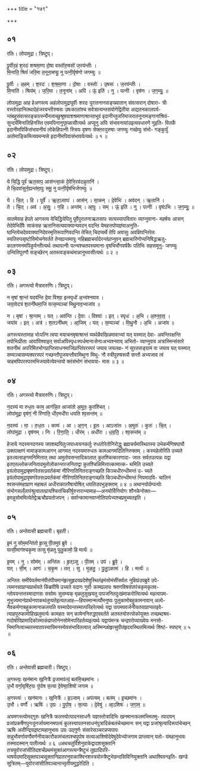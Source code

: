 +++
title = "१७९"

+++


## ०१
रतिः। लोपामुद्रा। त्रिष्टुप्।

पू॒र्वीर॒हं श॒रदः॑ शश्रमा॒णा दो॒षा वस्तो॑रु॒षसो॑ ज॒रय॑न्तीः ।  
मि॒नाति॒ श्रियं॑ जरि॒मा त॒नूना॒मप्यू॒ नु पत्नी॒र्वृष॑णो जगम्युः ॥

पू॒र्वीः । अ॒हम् । श॒रदः॑ । श॒श्र॒मा॒णा । दो॒षाः । वस्तोः॑ । उ॒षसः॑ । ज॒रय॑न्तीः ।  
मि॒नाति॑ । श्रिय॑म् । ज॒रि॒मा । त॒नूना॑म् । अपि॑ । ऊं॒ इति॑ । नु । पत्नीः॑ । वृष॑णः । ज॒ग॒म्युः॒ ॥

लोपामुद्रा आह हेअगस्त्य अहंलोपामुद्रापूर्वीः शरदः पुरातनानसङ्ख्यातान् संवत्सरान् दोषारा- त्रीः वस्तोरहानितथादेहंजरयन्तीरुषसः उषःकालांश्च सर्वत्रात्यन्तसंयोगेद्वितीया अद्यतनकालपर्य- न्तंबहुसंवत्सरङ्कार्त्स्न्येनत्वच्छुश्रूषयाशश्रमाणाश्रान्ताभूवं इदानीन्तुजरिमाजरातनूनामङ्गानांश्रियं- सुन्दर्यंमिनातिहिनस्ति एवमपिनानुगृह्ळासीत्यर्थः अप्यूनु अपिः संभावनायांउइत्यवधारणे नुइति- वितर्के इदानीमपिकिंसंभावनीयं लोकेहिपत्नीः स्त्रियः वृषणः सेक्तरःपुरुषाः जगम्युः गच्छेयुः संभो- गङ्कुर्युं अतोमाङ्किमित्यवमन्यसे इदानीमपिवासंभावयेत्यर्थः ॥ १ ॥

## ०२
रतिः। लोपामुद्रा। त्रिष्टुप्।

ये चि॒द्धि पूर्व॑ ऋत॒साप॒ आस॑न्त्सा॒कं दे॒वेभि॒रव॑दन्नृ॒तानि॑ ।  
ते चि॒दवा॑सुर्न॒ह्यन्त॑मा॒पुः समू॒ नु पत्नी॒र्वृष॑भिर्जगम्युः ॥

ये । चि॒त् । हि । पूर्वे॑ । ऋ॒त॒ऽसापः॑ । आस॑न् । सा॒कम् । दे॒वेभिः॑ । अव॑दन् । ऋ॒तानि॑ ।  
ते । चि॒त् । अव॑ । अ॒सुः॒ । न॒हि । अन्त॑म् । आ॒पुः । सम् । ऊं॒ इति॑ । नु । पत्नीः॑ । वृष॑ऽभिः । ज॒ग॒म्युः॒ ॥

सातमेवाह हेपते आगस्त्य येचिद्धियेपितु पूर्वेपुरातनाऋतसापः सत्यस्यापवितारः व्याप्नुवाना- महर्षयः आसन् तेदेवेभिर्देवैः साकंसह ऋतानिसत्यवाक्यान्यवदन् वदन्ति येमहत्तपोयज्ञंवाअनुति- ष्ठन्तियेचदेववाक्यानिदेवस्मृतिरूपाणिवदन्ति तेचित् चिदप्यर्थे तेपि अवासुः अवक्षिपन्तिरेतः स्यतिरुपसृष्टोविमोचनेवर्तते तेनह्यन्तमापुः नहिब्रह्मचर्यादेरन्तंप्राप्नुवन् ब्रह्मचारिणोप्यनिषिद्धऋतु- कालगमनमपिकुर्वन्तीत्यर्थः तथापत्नीः पत्न्यश्चतपस्यमानाः वृषभिर्भोगवर्षकैः पतिभिः सहसमूनु- जगम्युः उन्वितिपूरणौ सङ्च्छेरन् अतस्त्वङ्कथंमान्नानुभवसीत्यर्थः ॥ २ ॥

## ०३
रतिः। अगस्त्यो मैत्रावरुणिः। त्रिष्टुप्।

न मृषा॑ श्रा॒न्तं यदव॑न्ति दे॒वा विश्वा॒ इत्स्पृधो॑ अ॒भ्य॑श्नवाव ।  
जया॒वेदत्र॑ श॒तनी॑थमा॒जिं यत्स॒म्यञ्चा॑ मिथु॒नाव॒भ्यजा॑व ॥

न । मृषा॑ । श्रा॒न्तम् । यत् । अव॑न्ति । दे॒वाः । विश्वाः॑ । इत् । स्पृधः॑ । अ॒भि । अ॒श्न॒वा॒व॒ ।  
जया॑व । इत् । अत्र॑ । श॒तऽनी॑थम् । आ॒जिम् । यत् । स॒म्यञ्चा॑ । मि॒थु॒नौ । अ॒भि । अजा॑व ॥

अगस्त्यस्तामाह भोःपत्नि त्वया मयाचनमृषाश्रान्तं व्यर्थन्नैवखिन्नमावाभ्यां यत् यस्मात् देवा- अवन्तिरक्षन्ति तपोभिःप्रीताः आवांविश्वाइत् सर्वाअपिस्पृधःस्पर्धमानाःसेनाःअभ्यश्नवाव् अभितो- व्याप्नुवाव अत्रास्मिन्संसारे शतनीथं अपरिमितभोगप्राप्तिसाधनमाजिंप्राप्तिंपरस्परं जयाव जयलक्ष- णं सुरतसङ्ग्रामं वा जयाव यत् यस्मात् सम्यञ्चासम्यक्परस्परं गच्छन्तौपूजयन्तौवामिथुना मिथु- नौ स्त्रीपुरुषरूपौ सन्तौ अभ्यजाव त्वं चाहमपिपरस्परमभिजयावेत्येवन्तयो क्तंसंभोगं संभावया- मास ॥ ३ ॥

## ०४
रतिः। अगस्त्यो मैत्रावरुणिः। त्रिष्टुप्।

न॒दस्य॑ मा रुध॒तः काम॒ आग॑न्नि॒त आजा॑तो अ॒मुतः॒ कुत॑श्चित् ।  
लोपा॑मुद्रा॒ वृष॑णं॒ नी रि॑णाति॒ धीर॒मधी॑रा धयति श्व॒सन्त॑म् ॥

न॒दस्य॑ । मा॒ । रु॒ध॒तः । कामः॑ । आ । अ॒ग॒न् । इ॒तः । आऽजा॑तः । अ॒मुतः॑ । कुतः॑ । चि॒त् ।  
लोपा॑मुद्रा । वृष॑णम् । निः । रि॒णा॒ति॒ । धीर॑म् । अधी॑रा । ध॒य॒ति॒ । श्व॒सन्त॑म् ॥

हेजाये नदस्यनदनस्य जपशब्दयितुःजपाध्ययनकर्तुः रुधतोरेतोनिरोद्धुः ब्रह्मचर्यमास्थितस्य उभेकर्मणिषष्ठ्यौ उक्तलक्षणं मामाङ्कामआगन् आगमत् नदस्यमारुधतः कामआगमदितिनिरुक्तम् । कस्यहेतोरिति उच्यते इतःत्वत्सङ्गमनिमित्तात् तथा अमुतोवसन्तादिकालात् कुतश्चित्कारणादा- जातः सर्वतउत्पन्नः यद्वा इतएतल्लोकजनितादमुतोलोकान्तरजनिताद्वा कुतश्चिन्निमित्तात्कामात्क- थमिति उच्यते इयंलोपामुद्राबृषणंरेतसःप्रवर्तकंमां नीरिणातिनितराङ्गच्छति किञ्चधीरन्धीमन्तं उ- च्यते इयंलोपामुद्रावृषणंरेतसःप्रवर्तकंमां नीरिणातिनितराङ्गच्छति किञ्चधीरन्धीमन्तं नियमादवि- चालिनं श्वसन्तंमहाप्राण महाबलं अधीराकातरैषायोषित् धयतिउपभुङ्क्ताम् ॥ ४ ॥ अथानयोर्दम्पत्योः संभोगसल्ँलापंश्रुत्वातत्प्रायश्चित्तंचिकीर्षुरुत्तराभ्यामाह—अनयोर्विनियोगः शौनकेनोक्तः—इमन्नुसोममित्येतेद्वेऋचौप्रयतोजपन् । सर्वान्कामानवाप्नोतिपापेभ्यश्चप्रमुच्यतइति ।

## ०५
रतिः। अन्तेवासी ब्रह्मचारी। बृहती।

इ॒मं नु सोम॒मन्ति॑तो हृ॒त्सु पी॒तमुप॑ ब्रुवे ।  
यत्सी॒माग॑श्चकृ॒मा तत्सु मृ॑ळतु पुलु॒कामो॒ हि मर्त्यः॑ ॥

इ॒मम् । नु । सोम॑म् । अन्ति॑तः । हृ॒त्ऽसु । पी॒तम् । उप॑ । ब्रु॒वे॒ ।  
यत् । सी॒म् । आगः॑ । च॒कृ॒म । तत् । सु । मृ॒ळ॒तु॒ । पु॒लु॒ऽकामः॑ । हि । मर्त्यः॑ ॥

अन्तितः समीपेवर्तमानंपीतंपीयमानंहृत्सुहृदयप्रदेशेषुस्थितंइमंसोमंसींसर्वतः नुक्षिप्रंउपब्रुवे उपे- त्यमनसाप्राप्यप्रार्थयते किंब्रवीषि उच्यते यदागः गुर्वोः कामप्रलापः श्रवणविषयंपापंचकृमकृतव- न्तोवयन्तत्तस्मादागसः ससोमः सुसम्यक् मृळतुसुखयतु पापजनितदुःखंमाकरोत्वित्यर्थः महत्पापम- नुभुज्यमानंप्रार्थनयाकथंलुप्यतेइत्यतआह—हियस्मान्मर्त्योमनुष्यः पुलुकामोबहुकामनावान् अल्पे- नैवकर्मणाबहुकामानाकलयति यस्मादेवन्तस्मात्परिहरेत्यर्थः यद्वा पापमपवर्जनीयतयाप्राप्यतइवे- त्याहपुरुकामोहिखलुमर्त्यः कामहतः सन् कामेननिरुद्धएववर्तते अतस्तयोरुत्सेकोयुक्तः तच्छब्दश्रव- णदोषोपिप्रामादिकोस्माकंप्राप्तोनेनसोमेनपरिहर्तव्यइत्यर्थः यद्वायंमन्त्रः चन्द्रपरोव्याख्येयः मनसो- भिमानित्वाच्चतस्यपापस्यापिमनस्येवसंभावितत्वात् अस्मिन्पक्षेहृत्सुपीतंहृदयस्थितमित्यर्थः शिष्टं- स्पष्टम् ॥ ५ ॥

## ०६
रतिः। अन्तेवासी ब्रह्मचारी। त्रिष्टुप्।

अ॒गस्त्यः॒ खन॑मानः ख॒नित्रैः॑ प्र॒जामप॑त्यं॒ बल॑मि॒च्छमा॑नः ।  
उ॒भौ वर्णा॒वृषि॑रु॒ग्रः पु॑पोष स॒त्या दे॒वेष्वा॒शिषो॑ जगाम ॥

अ॒गस्त्यः॑ । खन॑मानः । ख॒नित्रैः॑ । प्र॒ऽजाम् । अप॑त्यम् । बल॑म् । इ॒च्छमा॑नः ।  
उ॒भौ । वर्णौ॑ । ऋषिः॑ । उ॒ग्रः । पु॒पो॒ष॒ । स॒त्याः । दे॒वेषु॑ । आ॒ऽशिषः॑ । ज॒गा॒म॒ ॥

अयमगस्त्योमद्गुरुः खनित्रैः फलस्योत्पादनसाधनैः यज्ञस्तोत्रादिभिः खनमानःफलमभिमतमु- त्पादयन् प्रजांप्रकर्षेणपुनःपुनर्जायमानमपत्यं कुलस्यापतनसाधनंपुत्रादिकंबलंचेच्छमानः सन् यद्वा प्रजांश्रृत्यादिरूपांचेच्छन् ऋषिः अतीन्द्रियद्रष्टामहानुभावः उग्रः उद्गूर्णः संसारेसञ्चरन्नप्यपापः सन्नुभौवर्णावर्णौवर्णनीयाकारौकामंचतपश्चपुपोष सत्याआशिषोदेवेषुदेवेभ्योजगाम प्राप्तवान् यतो- यंमहानुभावः तस्मादस्मान् पातीत्यर्थः ॥ ६ ॥अथचतुर्विंशेनुवाकेद्वादशसूक्तानि तत्रयुवोरजांसीतिदशर्चंप्रथमंसूक्तंआगस्त्यन्त्रैष्टुभं तुह्यादिपरि- भाषयेदमादिसूक्तपञ्चसूक्तानिप्रातरनुवाकाश्विनशस्त्रयोस्त्रैष्टुभेछन्दसिविनियुक्तानि अथाश्विवनइति- खण्डे सूत्रितम्—युवोरजांसीतिपञ्चानान्तृतीयमुद्धरेदिति ।